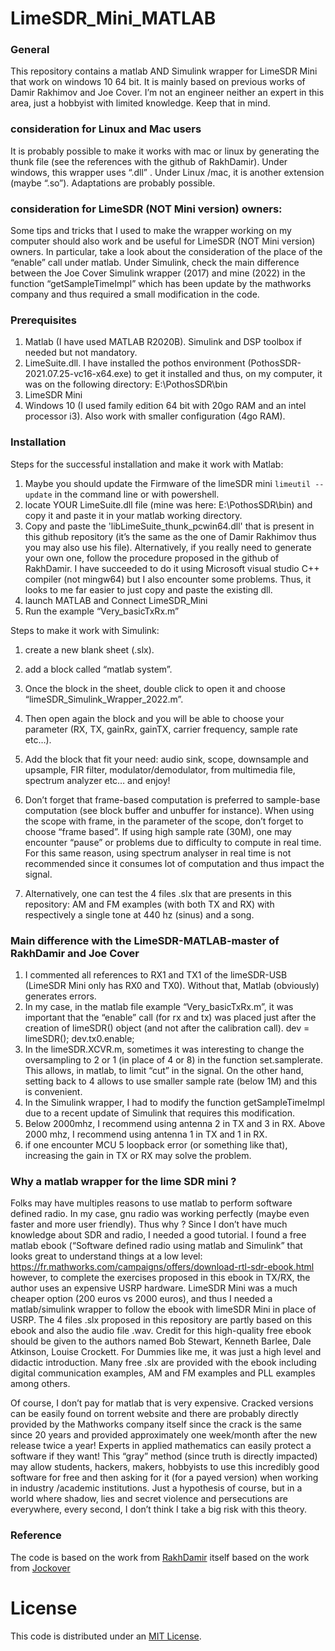 # LimeSDR_Mini_MATLAB
 
### General
This repository contains a matlab AND Simulink wrapper for LimeSDR Mini that work on windows 10 64 bit. It is mainly based on previous works of Damir Rakhimov and Joe Cover. I’m not an engineer neither an expert in this area, just a hobbyist with limited knowledge. Keep that in mind.
 
### consideration for Linux and Mac users 
It is probably possible to make it works with mac or linux by generating the thunk file (see the references with the github of RakhDamir). 
Under windows, this wrapper uses “.dll” . Under Linux /mac, it is another extension (maybe “.so”). Adaptations are probably possible.


### consideration for LimeSDR (NOT Mini version) owners:
Some tips and tricks that I used to make the wrapper working on my computer should also work and be useful for LimeSDR (NOT Mini version) owners. In particular, take a look about the consideration of the place of the “enable” call under matlab. Under Simulink, check the main difference between the Joe Cover Simulink wrapper (2017) and mine (2022) in the function “getSampleTimeImpl” which has been update by the mathworks company and thus required a small modification in the code. 

### Prerequisites
 
1. Matlab (I have used MATLAB R2020B). Simulink and DSP toolbox if needed but not mandatory.
2. LimeSuite.dll. I have installed the pothos environment (PothosSDR-2021.07.25-vc16-x64.exe) to get it installed and thus, on my computer, it was on the following directory: E:\PothosSDR\bin
3. LimeSDR Mini
4. Windows 10 (I used family edition 64 bit with 20go RAM and an intel processor i3). Also work with smaller configuration (4go RAM).
 
### Installation
 
Steps for the successful installation and make it work with Matlab:
 
1. Maybe you should update the Firmware of the limeSDR mini `limeutil --update` in the command line or with powershell.
2. locate YOUR LimeSuite.dll file (mine was here: E:\PothosSDR\bin) and copy it and paste it in your matlab working directory. 
3. Copy and paste the 'libLimeSuite_thunk_pcwin64.dll' that is present in this github repository (it’s the same as the one of Damir Rakhimov thus you may also use his file). Alternatively, if you really need to generate your own one, follow the procedure proposed in the github of RakhDamir. I have succeeded to do it using Microsoft visual studio C++ compiler (not mingw64) but I also encounter some problems. Thus, it looks to me far easier to just copy and paste the existing dll.
3. launch MATLAB and Connect LimeSDR_Mini
4. Run the example “Very_basicTxRx.m”

Steps to make it work with Simulink:

1.	create a new blank sheet (.slx).
2.	 add a block called “matlab system”. 
3.	Once the block in the sheet, double click to open it and choose “limeSDR_Simulink_Wrapper_2022.m”.
4.	 Then open again the block and you will be able to choose your parameter (RX, TX, gainRx, gainTX, carrier frequency, sample rate etc…).
5.	Add the block that fit your need: audio sink, scope, downsample and upsample, FIR filter, modulator/demodulator, from multimedia file, spectrum analyzer etc… and enjoy!
6.	Don’t forget that frame-based computation is preferred to sample-base computation (see block buffer and unbuffer for instance). When using the scope with frame, in the parameter of the scope, don’t forget to choose “frame based”. If using high sample rate (30M), one may encounter “pause” or problems due to difficulty to compute in real time. For this same reason, using spectrum analyser in real time is not recommended since it consumes lot of computation and thus impact the signal.

7.	Alternatively, one can test the 4 files .slx that are presents in this repository: AM and FM examples (with both TX and RX) with respectively a single tone at 440 hz (sinus) and a song.

 
### Main difference with the LimeSDR-MATLAB-master of RakhDamir and Joe Cover
1. I commented all references to RX1 and TX1 of the limeSDR-USB (LimeSDR Mini only has RX0 and TX0). Without that, Matlab (obviously) generates errors.
2. In my case, in the matlab file example “Very_basicTxRx.m”, it was important that the “enable” call (for rx and tx) was placed just after the creation of limeSDR() object (and not after the calibration call).
dev = limeSDR(); 
dev.tx0.enable;
3. In the limeSDR.XCVR.m, sometimes it was interesting to change the oversampling to 2 or 1 (in place of 4 or 8) in the function set.samplerate. This allows, in matlab, to limit “cut” in the signal. On the other hand, setting back to 4 allows to use smaller sample rate (below 1M) and this is convenient.
4. In the Simulink wrapper, I had to modify the function getSampleTimeImpl due to a recent update of Simulink that requires this modification.
5. Below 2000mhz, I recommend using antenna 2 in TX and 3 in RX. Above 2000 mhz, I recommend using antenna 1 in TX and 1 in RX.
6. if one encounter MCU 5 loopback error (or something like that), increasing the gain in TX or RX may solve the problem.


### Why a matlab wrapper for the lime SDR mini ?
Folks may have multiples reasons to use matlab to perform software defined radio. In my case, gnu radio was working perfectly (maybe even faster and more user friendly). Thus why ? Since I don’t have much knowledge about SDR and radio, I needed a good tutorial. I found a free matlab ebook (“Software defined radio using matlab and Simulink” that looks great to understand things at a low level:
https://fr.mathworks.com/campaigns/offers/download-rtl-sdr-ebook.html
however, to complete the exercises proposed in this ebook in TX/RX, the author uses an expensive USRP hardware. LimeSDR Mini was a much cheaper option (200 euros vs 2000 euros), and thus I needed a matlab/simulink wrapper to follow the ebook with limeSDR Mini in place of USRP. The 4 files .slx proposed in this repository are partly based on this ebook and also the audio file .wav. Credit for this high-quality free ebook should be given to the authors named Bob Stewart, Kenneth Barlee, Dale Atkinson, Louise Crockett. For Dummies like me, it was just a high level and didactic introduction. Many free .slx are provided with the ebook including digital communication examples, AM and FM examples and PLL examples among others.

Of course, I don’t pay for matlab that is very expensive. Cracked versions can be easily found on torrent website and there are probably directly provided by the Mathworks company itself since the crack is the same since 20 years and provided approximately one week/month after the new release twice a year! Experts in applied mathematics can easily protect a software if they want! This “gray” method (since truth is directly impacted) may allow students, hackers, makers, hobbyists to use this incredibly good software for free and then asking for it (for a payed version) when working in industry /academic institutions. Just a hypothesis of course, but in a world where shadow, lies and secret violence and persecutions are everywhere, every second, I don’t think I take a big risk with this theory.

### Reference
The code is based on the work from [RakhDamir](https://github.com/RakhDamir/LimeSDR-Matlab)
itself based on the work from [Jockover](https://github.com/jocover/Simulink-MATLAB-LimeSDR)


 
# License #
This code is distributed under an [MIT License](LICENSE.MIT).

